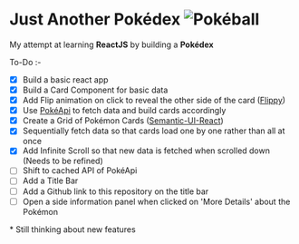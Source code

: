 # Just Another Pokédex ![Pokéball](./public/favicon.ico)

My attempt at learning **ReactJS** by building a **Pokédex**

To-Do :-

- [x] Build a basic react app
- [x] Build a Card Component for basic data
- [x] Add Flip animation on click to reveal the other side of the card ([Flippy](https://www.npmjs.com/package/react-flippy))
- [x] Use [PokéApi](https://pokeapi.co/) to fetch data and build cards accordingly
- [x] Create a Grid of Pokémon Cards ([Semantic-UI-React](https://react.semantic-ui.com/collections/grid/))
- [x] Sequentially fetch data so that cards load one by one rather than all at once
- [x] Add Infinite Scroll so that new data is fetched when scrolled down (Needs to be refined)
- [ ] Shift to cached API of PokéApi
- [ ] Add a Title Bar
- [ ] Add a Github link to this repository on the title bar
- [ ] Open a side information panel when clicked on 'More Details' about the Pokémon

\* Still thinking about new features
